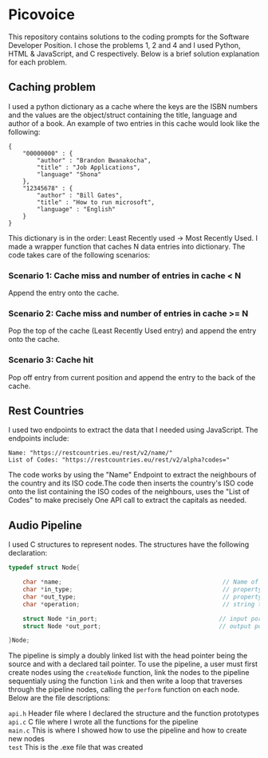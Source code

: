 # Picovoice

This repository contains solutions to the coding prompts for the Software Developer Position. I chose the problems 1, 2 and 4 and I used Python, HTML & JavaScript, and C respectively. Below is a brief solution explanation for each problem.

##  Caching problem

I used a python dictionary as a cache where the keys are the ISBN numbers and the values are the object/struct containing the title, language and author of a book. An example of two entries in this cache would look like the following:

``` 
{
    "00000000" : {
        "author" : "Brandon Bwanakocha",
        "title" : "Job Applications",
        "language" "Shona"
    },
    "12345678" : {
        "author" : "Bill Gates",
        "title" : "How to run microsoft",
        "language" : "English"
    }
}
```

This dictionary is in the order: Least Recently used -> Most Recently Used. I made a wrapper function that caches N data entries into dictionary. The code takes care of the following scenarios:

### Scenario 1: Cache miss and number of entries in cache < N

Append the entry onto the cache.

### Scenario 2: Cache miss and number of entries in cache >= N

Pop the top of the cache (Least Recently Used entry) and append the entry onto the cache.

### Scenario 3: Cache hit

Pop off entry from current position and append the entry to the back of the cache.

## Rest Countries

I used two endpoints to extract the data that I needed using JavaScript. The endpoints include:

```
Name: "https://restcountries.eu/rest/v2/name/"
List of Codes: "https://restcountries.eu/rest/v2/alpha?codes="
```

The code works by using the "Name" Endpoint to extract the neighbours of the country and its ISO code.The code then inserts the country's ISO code onto the list containing the ISO codes of the neighbours, uses the "List of Codes" to make precisely One API call to extract the capitals as needed.

## Audio Pipeline

I used C structures to represent nodes. The structures have the following declaration:

``` C
typedef struct Node{

    char *name;                                             // Name of node/audio processing block
    char *in_type;                                          // property of input signal
    char *out_type;                                         // property of output signal
    char *operation;                                        // string that specifies what operations to do                    

    struct Node *in_port;                                  // input port for this node
    struct Node *out_port;                                 // output port for this node

}Node;
```

The pipeline is simply a doubly linked list with the head pointer being the source and with a declared tail pointer. To use the pipeline, a user must first create nodes using the ```createNode``` function, link the nodes to the pipeline sequentialy using the function ```link``` and then write a loop that traverses through the pipeline nodes, calling the ```perform``` function on each node. Below are the file descriptions:

```api.h``` Header file where I declared the structure and the function prototypes\
```api.c``` C file where I wrote all the functions for the pipeline\
```main.c``` This is where I showed how to use the pipeline and how to create new nodes\
```test```  This is the .exe file that was created



